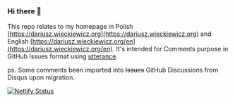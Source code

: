 ### Hi there 👋

This repo relates to my homepage in Polish [https://dariusz.wieckiewicz.org](https://dariusz.wieckiewicz.org) and English [https://dariusz.wieckiewicz.org/en](https://dariusz.wieckiewicz.org/en). It's intended for Comments purpose in GitHub Issues format using [utterance](https://github.com/utterance).

ps. Some comments been imported into ~~Issues~~ GitHub Discussions from Disqus upon migration.

[![Netlify Status](https://api.netlify.com/api/v1/badges/5cfb7e89-99d0-4bce-a8d8-1ac0b5cbd045/deploy-status)](https://app.netlify.com/sites/idarek/deploys)
